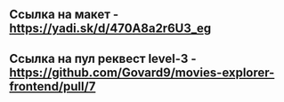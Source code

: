 ## Ссылка на макет - https://yadi.sk/d/470A8a2r6U3_eg
## Ссылка на пул реквест level-3 - https://github.com/Govard9/movies-explorer-frontend/pull/7
